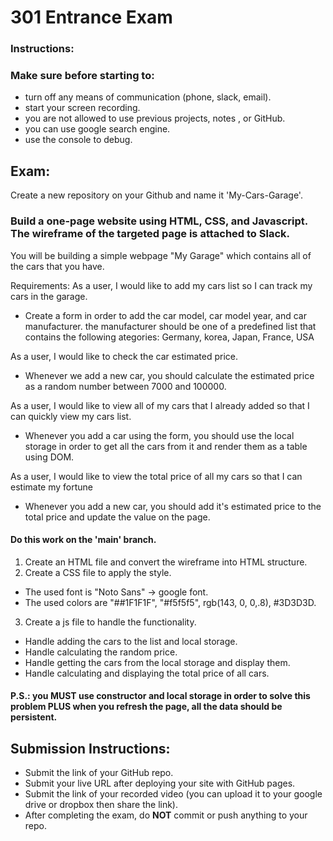
# 301 Entrance Exam

### Instructions:
### Make sure before starting to:
- turn off any means of communication (phone, slack, email).
- start your screen recording.
- you are not allowed to use previous projects, notes , or GitHub.
- you can use google search engine.
- use the console to debug.

## Exam:
Create a new repository on your Github and name it 'My-Cars-Garage'.

### Build a one-page website using HTML, CSS, and Javascript. The wireframe of the targeted page is attached to Slack.
You will be building a simple webpage "My Garage" which contains all of the cars that you have.

Requirements: 
As a user, I would like to add my cars list so I can track my cars in the garage.
- Create a form in order to add the car model, car model year, and car manufacturer. the manufacturer should be one of a predefined list that contains the following ategories: 
Germany, korea, Japan, France, USA 

As a user, I would like to check the car estimated price.
- Whenever we add a new car, you should calculate the estimated price as a random number between 7000 and 100000.

As a user, I would like to view all of my cars that I already added so that I can quickly view my cars list.
- Whenever you add a car using the form, you should use the local storage in order to get all the cars from it and render them as a table using DOM.

As a user, I would like to view the total price of all my cars so that I can estimate my fortune
- Whenever you add a new car, you should add it's estimated price to the total price and update the value on the page.

#### Do this work on the 'main' branch.

1. Create an HTML file and convert the wireframe into HTML structure.
2. Create a CSS file to apply the style.
- The used font is "Noto Sans" -> google font.
- The used colors are "##1F1F1F", "#f5f5f5", rgb(143, 0, 0,.8), #3D3D3D.
3. Create a js file to handle the functionality.
- Handle adding the cars to the list and local storage.
- Handle calculating the random price.
- Handle getting the cars from the local storage and display them.
- Handle calculating and displaying the total price of all cars.

#### P.S.: you MUST use constructor and local storage in order to solve this problem PLUS when you refresh the page, all the data should be persistent.


## Submission Instructions:
- Submit the link of your GitHub repo.
- Submit your live URL after deploying your site with GitHub pages.
- Submit the link of your recorded video (you can upload it to your google drive or dropbox then share the link).
- After completing the exam, do **NOT** commit or push anything to your repo.
